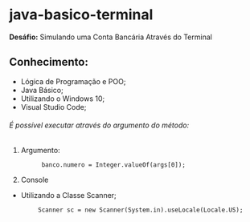 # java-basico-terminal
**Desáfio:** Simulando uma Conta Bancária Através do Terminal

## Conhecimento:
* Lógica de Programação e POO;
* Java Básico;
* Utilizando o Windows 10;
* Visual Studio Code;

###### É possível executar através do argumento do método:
1. Argumento:     

```
         banco.numero = Integer.valueOf(args[0]);
```



2. Console
* Utilizando a Classe Scanner;
```
        Scanner sc = new Scanner(System.in).useLocale(Locale.US);
```


        

